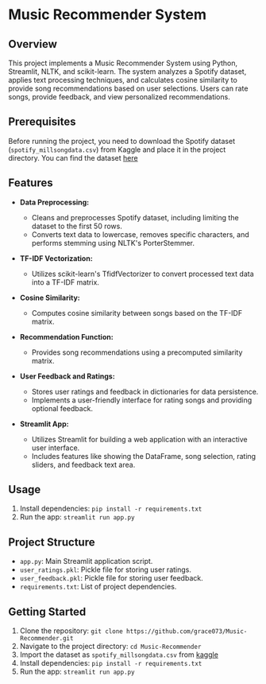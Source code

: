 # Music Recommender System

## Overview

This project implements a Music Recommender System using Python, Streamlit, NLTK, and scikit-learn. The system analyzes a Spotify dataset, applies text processing techniques, and calculates cosine similarity to provide song recommendations based on user selections. Users can rate songs, provide feedback, and view personalized recommendations.

## Prerequisites

Before running the project, you need to download the Spotify dataset (`spotify_millsongdata.csv`) from Kaggle and place it in the project directory. You can find the dataset [here](https://www.kaggle.com/datasets/notshrirang/spotify-million-song-dataset)

## Features

- **Data Preprocessing:**
  - Cleans and preprocesses Spotify dataset, including limiting the dataset to the first 50 rows.
  - Converts text data to lowercase, removes specific characters, and performs stemming using NLTK's PorterStemmer.

- **TF-IDF Vectorization:**
  - Utilizes scikit-learn's TfidfVectorizer to convert processed text data into a TF-IDF matrix.

- **Cosine Similarity:**
  - Computes cosine similarity between songs based on the TF-IDF matrix.

- **Recommendation Function:**
  - Provides song recommendations using a precomputed similarity matrix.

- **User Feedback and Ratings:**
  - Stores user ratings and feedback in dictionaries for data persistence.
  - Implements a user-friendly interface for rating songs and providing optional feedback.

- **Streamlit App:**
  - Utilizes Streamlit for building a web application with an interactive user interface.
  - Includes features like showing the DataFrame, song selection, rating sliders, and feedback text area.

## Usage

1. Install dependencies: `pip install -r requirements.txt`
2. Run the app: `streamlit run app.py`

## Project Structure

- `app.py`: Main Streamlit application script.
- `user_ratings.pkl`: Pickle file for storing user ratings.
- `user_feedback.pkl`: Pickle file for storing user feedback.
- `requirements.txt`: List of project dependencies.

## Getting Started

1. Clone the repository: `git clone https://github.com/grace073/Music-Recommender.git`
2. Navigate to the project directory: `cd Music-Recommender`
3. Import the dataset as `spotify_millsongdata.csv` from [kaggle](https://www.kaggle.com/datasets/notshrirang/spotify-million-song-dataset)
4. Install dependencies: `pip install -r requirements.txt`
5. Run the app: `streamlit run app.py`

